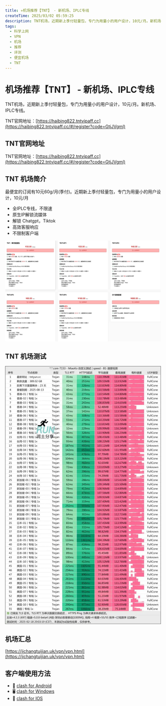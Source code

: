 ```yaml
---
title: ✈️机场推荐【TNT】 - 新机场、IPLC专线
createTime: 2025/03/02 05:59:25
description: TNT机场，近期新上季付轻量包，专门为用量小的用户设计，10元/月。新机场、IPLC专线。
tags:
  - 科学上网
  - VPN
  - 机场
  - 推荐
  - 评测
  - 便宜机场
  - TNT
---
```

# 机场推荐【TNT】 - 新机场、IPLC专线

TNT机场，近期新上季付轻量包，专门为用量小的用户设计，10元/月。新机场、IPLC专线。

TNT官网地址：[https://haibing822.tntvipaff.cc](https://haibing822.tntvipaff.cc/#/register?code=GtjJVgml)

<!-- more -->

## TNT官网地址

TNT官网地址：[https://haibing822.tntvipaff.cc](https://haibing822.tntvipaff.cc/#/register?code=GtjJVgml)

## TNT 机场简介

最便宜的订阅有10元60g/月(季付)。近期新上季付轻量包，专门为用量小的用户设计，10元/月

- 全IPLC专线，不限速
- 原生IP解锁流媒体
- 解锁 Chatgpt，Tiktok
- 高效客服响应
- 不限制客户端

![TNT 机场价格](images/机场推荐TNT/image.png)

## TNT 机场测试

![TNT 机场测试](images/机场推荐TNT/image-1.png)

## 机场汇总

[https://jichangtuijian.uk/vpn/vpn.html](https://jichangtuijian.uk/vpn/vpn.html)

## 客户端使用方法

- 📱 [clash for Android](https://jichangtuijian.uk/article/clashforAndroid.html)
- 🖥 [clash for Windows](https://jichangtuijian.uk/article/clash.html)
- 🍎 [clash for IOS](https://jichangtuijian.uk/article/Shadowrocket.html)
